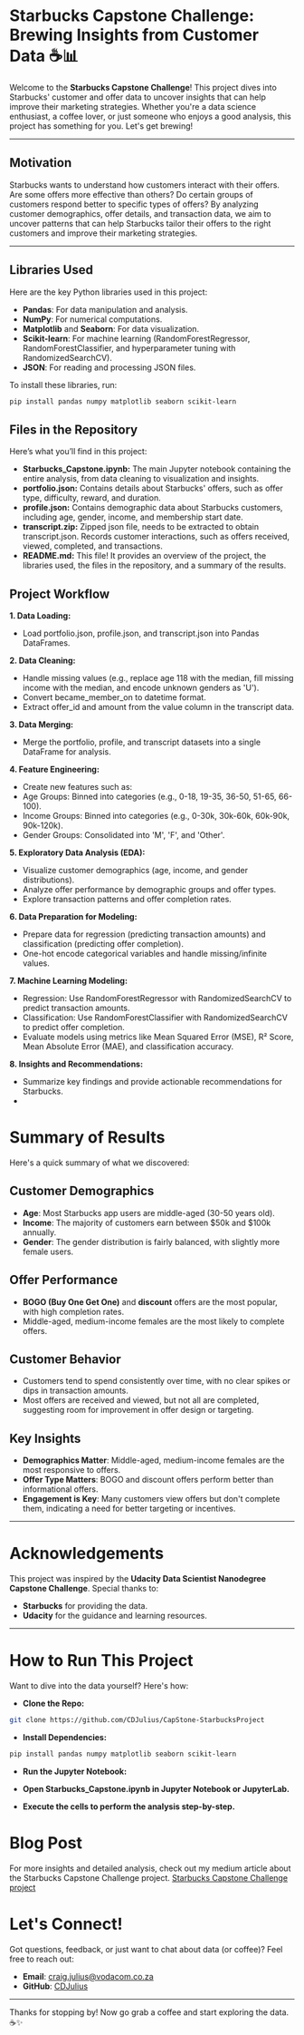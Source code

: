 # Starbucks Capstone Challenge: Brewing Insights from Customer Data ☕📊

Welcome to the **Starbucks Capstone Challenge**! This project dives into Starbucks' customer and offer data to uncover insights that can help improve their marketing strategies. Whether you're a data science enthusiast, a coffee lover, or just someone who enjoys a good analysis, this project has something for you. Let's get brewing!

---

## **Motivation**
Starbucks wants to understand how customers interact with their offers. Are some offers more effective than others? Do certain groups of customers respond better to specific types of offers? By analyzing customer demographics, offer details, and transaction data, we aim to uncover patterns that can help Starbucks tailor their offers to the right customers and improve their marketing strategies.

---

## **Libraries Used**
Here are the key Python libraries used in this project:
- **Pandas**: For data manipulation and analysis.
- **NumPy**: For numerical computations.
- **Matplotlib** and **Seaborn**: For data visualization.
- **Scikit-learn**: For machine learning (RandomForestRegressor, RandomForestClassifier, and hyperparameter tuning with RandomizedSearchCV).
- **JSON**: For reading and processing JSON files.

To install these libraries, run:
```bash
pip install pandas numpy matplotlib seaborn scikit-learn
```
## Files in the Repository

Here’s what you’ll find in this project:

- **Starbucks_Capstone.ipynb:** The main Jupyter notebook containing the entire analysis, from data cleaning to visualization and insights.
- **portfolio.json:** Contains details about Starbucks' offers, such as offer type, difficulty, reward, and duration.
- **profile.json:** Contains demographic data about Starbucks customers, including age, gender, income, and membership start date.
- **transcript.zip:** Zipped json file, needs to be extracted to obtain transcript.json. Records customer interactions, such as offers received, viewed, completed, and transactions.
- **README.md:** This file! It provides an overview of the project, the libraries used, the files in the repository, and a summary of the results.

 ## Project Workflow
 
**1. Data Loading:**
- Load portfolio.json, profile.json, and transcript.json into Pandas DataFrames.

**2. Data Cleaning:**
- Handle missing values (e.g., replace age 118 with the median, fill missing income with the median, and encode unknown genders as 'U').
- Convert became_member_on to datetime format.
- Extract offer_id and amount from the value column in the transcript data.

**3. Data Merging:**

- Merge the portfolio, profile, and transcript datasets into a single DataFrame for analysis.

**4. Feature Engineering:**

- Create new features such as:
- Age Groups: Binned into categories (e.g., 0-18, 19-35, 36-50, 51-65, 66-100).
- Income Groups: Binned into categories (e.g., 0-30k, 30k-60k, 60k-90k, 90k-120k).
- Gender Groups: Consolidated into 'M', 'F', and 'Other'.

**5. Exploratory Data Analysis (EDA):**

- Visualize customer demographics (age, income, and gender distributions).
- Analyze offer performance by demographic groups and offer types.
- Explore transaction patterns and offer completion rates.

**6. Data Preparation for Modeling:**
  
- Prepare data for regression (predicting transaction amounts) and classification (predicting offer completion).
- One-hot encode categorical variables and handle missing/infinite values.

**7. Machine Learning Modeling:**

- Regression: Use RandomForestRegressor with RandomizedSearchCV to predict transaction amounts.
- Classification: Use RandomForestClassifier with RandomizedSearchCV to predict offer completion.
- Evaluate models using metrics like Mean Squared Error (MSE), R² Score, Mean Absolute Error (MAE), and classification accuracy.

**8. Insights and Recommendations:**
- Summarize key findings and provide actionable recommendations for Starbucks.
- 
# Summary of Results

Here's a quick summary of what we discovered:

## Customer Demographics

- **Age**: Most Starbucks app users are middle-aged (30-50 years old).
- **Income**: The majority of customers earn between $50k and $100k annually.
- **Gender**: The gender distribution is fairly balanced, with slightly more female users.

## Offer Performance

- **BOGO (Buy One Get One)** and **discount** offers are the most popular, with high completion rates.
- Middle-aged, medium-income females are the most likely to complete offers.

## Customer Behavior

- Customers tend to spend consistently over time, with no clear spikes or dips in transaction amounts.
- Most offers are received and viewed, but not all are completed, suggesting room for improvement in offer design or targeting.

## Key Insights

- **Demographics Matter**: Middle-aged, medium-income females are the most responsive to offers.
- **Offer Type Matters**: BOGO and discount offers perform better than informational offers.
- **Engagement is Key**: Many customers view offers but don't complete them, indicating a need for better targeting or incentives.

---

# Acknowledgements

This project was inspired by the **Udacity Data Scientist Nanodegree Capstone Challenge**. Special thanks to:

- **Starbucks** for providing the data.
- **Udacity** for the guidance and learning resources.

---

# How to Run This Project

Want to dive into the data yourself? Here's how:

- **Clone the Repo:**

```bash
git clone https://github.com/CDJulius/CapStone-StarbucksProject
```
- **Install Dependencies:**

```bash
pip install pandas numpy matplotlib seaborn scikit-learn
```

- **Run the Jupyter Notebook:**

- **Open Starbucks_Capstone.ipynb in Jupyter Notebook or JupyterLab.**

- **Execute the cells to perform the analysis step-by-step.**
  
# Blog Post
  
  For more insights and detailed analysis, check out my medium article about the Starbucks Capstone Challenge project.
  [Starbucks Capstone Challenge project](https://medium.com/@craig.julius/predicting-customer-behavior-a-data-driven-approach-to-offer-optimization-b26ac0fb672a)

# Let's Connect!

Got questions, feedback, or just want to chat about data (or coffee)? Feel free to reach out:

- **Email**: <craig.julius@vodacom.co.za>
- **GitHub**: [CDJulius](https://github.com/CDJulius)

---

Thanks for stopping by! Now go grab a coffee and start exploring the data. ☕✨

